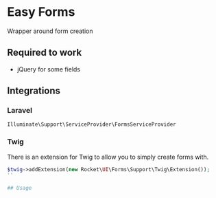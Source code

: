 # Easy Forms

Wrapper around form creation

## Required to work

- jQuery for some fields

## Integrations

### Laravel

`Illuminate\Support\ServiceProvider\FormsServiceProvider`

### Twig

There is an extension for Twig to allow you to simply create forms with.

```php
$twig->addExtension(new Rocket\UI\Forms\Support\Twig\Extension());
``

## Usage
